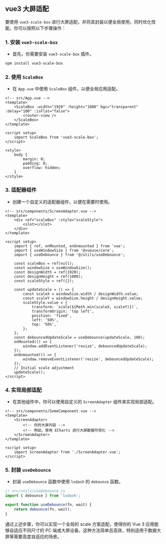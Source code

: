 ## vue3 大屏适配
要使用 `vue3-scale-box` 进行大屏适配，并将其封装以便全局使用，同时优化性能，你可以按照以下步骤操作：

### 1. 安装 `vue3-scale-box`
   - 首先，你需要安装 `vue3-scale-box` 插件。
```bash
npm install vue3-scale-box
```

### 2. 使用 `ScaleBox`
   - 在 `App.vue` 中使用 `ScaleBox` 组件，以便全局应用适配。
```vue
<!-- src/App.vue -->
<template>
	<ScaleBox :width="1920" :height="1080" bgc="transparent" :delay="100" :isFlat="false">
    	<router-view />
    </ScaleBox>
</template>

<script setup>
    import ScaleBox from 'vue3-scale-box';
</script>

<style>
    body {
        margin: 0;
        padding: 0;
        overflow: hidden;
    }
</style>
```

### 3. 适配器组件
   - 创建一个自定义的适配器组件，以便在需要时使用。
```vue
<!-- src/components/ScreenAdapter.vue -->
<template>
	<div ref="scaleBox" :style="scaleStyle">
    	<slot></slot>
    </div>
</template>

<script setup>
    import { ref, onMounted, onUnmounted } from 'vue';
    import { useWindowSize } from '@vueuse/core';
    import { useDebounce } from '@/utils/useDebounce';

    const scaleBox = ref(null);
    const windowSize = useWindowSize();
    const designWidth = ref(1920);
    const designHeight = ref(1080);
    const scaleStyle = ref({});

    const updateScale = () => {
        const scaleX = windowSize.width / designWidth.value;
        const scaleY = windowSize.height / designHeight.value;
        scaleStyle.value = {
            transform: `scale(${Math.min(scaleX, scaleY)})`,
            transformOrigin: 'top left',
            position: 'fixed',
            left: '50%',
            top: '50%',
        };
    };
    const debouncedUpdateScale = useDebounce(updateScale, 100);
    onMounted(() => {
        window.addEventListener('resize', debouncedUpdateScale);
    });
    onUnmounted(() => {
        window.removeEventListener('resize', debouncedUpdateScale);
    });
    // Initial scale adjustment
    updateScale();
</script>
```

### 4. 实现局部适配
   - 在其他组件中，你可以使用自定义的 `ScreenAdapter` 组件来实现局部适配。
```vue
<!-- src/components/SomeComponent.vue -->
<template>
	<ScreenAdapter>
        <!-- 你的大屏内容 -->
        <!-- 例如，使用 ECharts 进行大屏数据可视化 -->
    </ScreenAdapter>
</template>

<script setup>
    import ScreenAdapter from './ScreenAdapter.vue';
</script>
```

### 5. 封装 `useDebounce`
   - 封装 `useDebounce` 函数中使用 `lodash` 的 `debounce` 函数。
```javascript
// src/utils/useDebounce.js
import { debounce } from 'lodash';

export function useDebounce(fn, wait) {
    return debounce(fn, wait);
}
```
通过上述步骤，你可以实现一个全局的 scale 方案适配，使得你的 Vue 3 应用能够自适应不同尺寸的 PC 端或大屏设备。这种方法简单且高效，特别适用于数据大屏等需要高度自适应的场景。